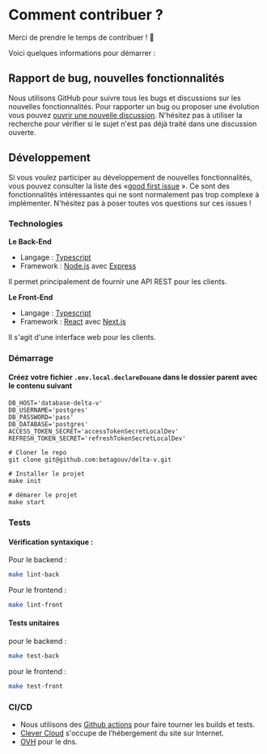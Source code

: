 # Comment contribuer ?

Merci de prendre le temps de contribuer ! 🎉

Voici quelques informations pour démarrer :

## Rapport de bug, nouvelles fonctionnalités

Nous utilisons GitHub pour suivre tous les bugs et discussions sur les nouvelles fonctionnalités. Pour rapporter un bug ou proposer une évolution vous pouvez [ouvrir une nouvelle discussion](https://github.com/betagouv/delta-v/issues/new). N'hésitez pas à utiliser la recherche pour vérifier si le sujet n'est pas déjà traité dans une discussion ouverte.

## Développement

Si vous voulez participer au développement de nouvelles fonctionnalités, vous pouvez consulter la liste des «[good first issue](https://github.com/betagouv/delta-v/labels/%F0%9F%A5%87%20good%20first%20issue) ». Ce sont des fonctionnalités intéressantes qui ne sont normalement pas trop complexe à implémenter. N'hésitez pas à poser toutes vos questions sur ces issues !

### Technologies

**Le Back-End**

- Langage : [Typescript](https://www.typescriptlang.org/)
- Framework : [Node.js](https://nodejs.org/fr/) avec [Express](https://expressjs.com/fr/)

Il permet principalement de fournir une API REST pour les clients.

**Le Front-End**

- Langage : [Typescript](https://www.typescriptlang.org/)
- Framework : [React](https://fr.reactjs.org/) avec [Next.js](https://nextjs.org/)

Il s'agit d'une interface web pour les clients.

### Démarrage

#### Créez votre fichier `.env.local.declareDouane` dans le dossier parent avec le contenu suivant

```env
DB_HOST='database-delta-v'
DB_USERNAME='postgres'
DB_PASSWORD='pass'
DB_DATABASE='postgres'
ACCESS_TOKEN_SECRET='accessTokenSecretLocalDev'
REFRESH_TOKEN_SECRET='refreshTokenSecretLocalDev'
```

```
# Cloner le repo
git clone git@github.com:betagouv/delta-v.git

# Installer le projet
make init

# démarer le projet
make start
```

### Tests

#### Vérification syntaxique :

Pour le backend :

```sh
make lint-back
```

Pour le frontend :

```sh
make lint-front
```

#### Tests unitaires

pour le backend :

```sh
make test-back
```

pour le frontend :

```sh
make test-front
```

### CI/CD

- Nous utilisons des [Github actions](https://github.com/features/actions) pour faire tourner les builds et
  tests.
- [Clever Cloud](https://clever-cloud.com/fr/) s'occupe de l’hébergement du site sur Internet.
- [OVH](https://www.ovhcloud.com/fr/) pour le dns.
